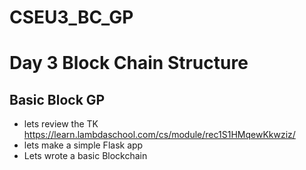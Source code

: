 # CSEU3_BC_GP

# Day 3 Block Chain Structure

## Basic Block GP
- lets review the TK https://learn.lambdaschool.com/cs/module/rec1S1HMqewKkwziz/
- lets make a simple Flask app
- Lets wrote a basic Blockchain